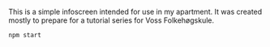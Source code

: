 This is a simple infoscreen intended for use in my apartment. It was created mostly to prepare for a tutorial series for Voss Folkehøgskule.

`npm start`
